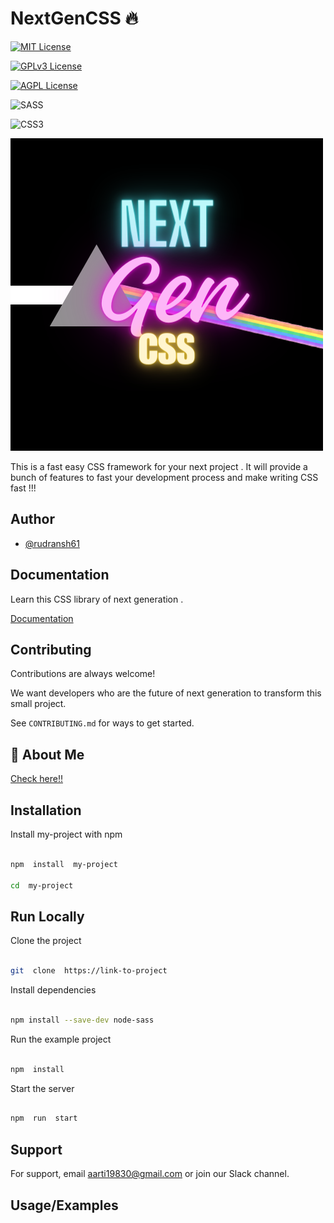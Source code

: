 
  

#  NextGenCSS 🔥


[![MIT License](https://img.shields.io/badge/License-MIT-green.svg)](https://choosealicense.com/licenses/mit/)

[![GPLv3 License](https://img.shields.io/badge/License-GPL%20v3-yellow.svg)](https://opensource.org/licenses/)

[![AGPL License](https://img.shields.io/badge/license-AGPL-blue.svg)](http://www.gnu.org/licenses/agpl-3.0)

![SASS](https://img.shields.io/badge/SASS-hotpink.svg?style=for-the-badge&logo=SASS&logoColor=white)

![CSS3](https://img.shields.io/badge/css3-%231572B6.svg?style=for-the-badge&logo=css3&logoColor=white)


  ![logo](./logo.png)

This is a fast easy CSS framework for your next project . It will provide a bunch of features to fast your development process and make writing CSS fast !!!

  

  

##  Author

  

-  [@rudransh61](https://www.github.com/rudransh61)

  
  
  
  
  

##  Documentation

Learn this CSS library of next generation .

[Documentation](https://linktodocumentation)

  
  

##  Contributing

  

Contributions are always welcome!

We want developers who are the future of next generation to transform this small project.

  

See `CONTRIBUTING.md` for ways to get started.

  
  

##  🚀 About Me

[Check here!!](https://github.com/rudransh61)

  
  

##  Installation

  

Install my-project with npm

  

```bash

npm  install  my-project

cd  my-project

```

##  Run Locally

  

Clone the project

  

```bash

git  clone  https://link-to-project

```

  

Install dependencies

  

```bash

npm install --save-dev node-sass

```

  

Run the example project

  

```bash

npm  install

```

  

Start the server

  

```bash

npm  run  start

```

  
  

##  Support

  

For support, email aarti19830@gmail.com or join our Slack channel.

  
  

##  Usage/Examples

  

```html



```